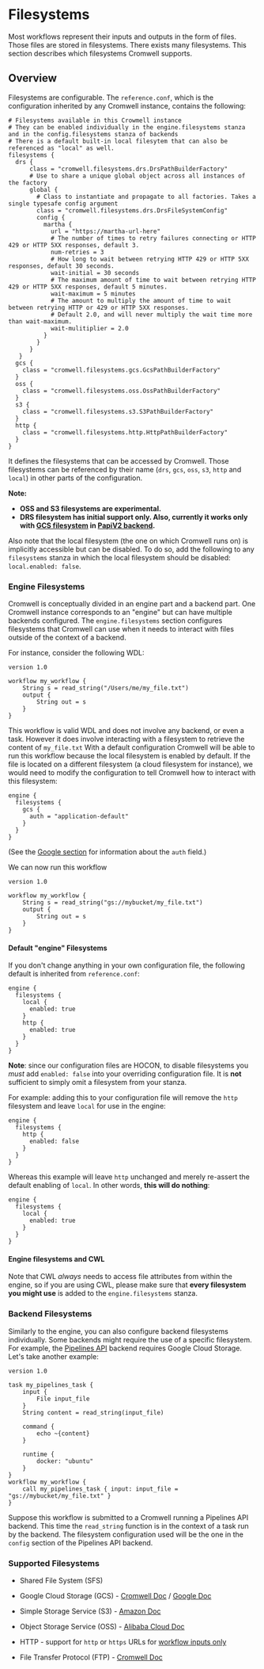 # Filesystems

Most workflows represent their inputs and outputs in the form of files. Those files are stored in filesystems. There exists many filesystems. This section describes which filesystems Cromwell supports.

## Overview

Filesystems are configurable. The `reference.conf`, which is the configuration inherited by any Cromwell instance, contains the following:

```hocon
# Filesystems available in this Crowmell instance
# They can be enabled individually in the engine.filesystems stanza and in the config.filesystems stanza of backends
# There is a default built-in local filesytem that can also be referenced as "local" as well.
filesystems {
  drs {
      class = "cromwell.filesystems.drs.DrsPathBuilderFactory"
      # Use to share a unique global object across all instances of the factory
      global {
        # Class to instantiate and propagate to all factories. Takes a single typesafe config argument
        class = "cromwell.filesystems.drs.DrsFileSystemConfig"
        config {
          martha {
            url = "https://martha-url-here"
            # The number of times to retry failures connecting or HTTP 429 or HTTP 5XX responses, default 3.
            num-retries = 3
            # How long to wait between retrying HTTP 429 or HTTP 5XX responses, default 30 seconds.
            wait-initial = 30 seconds
            # The maximum amount of time to wait between retrying HTTP 429 or HTTP 5XX responses, default 5 minutes.
            wait-maximum = 5 minutes
            # The amount to multiply the amount of time to wait between retrying HTTP or 429 or HTTP 5XX responses.
            # Default 2.0, and will never multiply the wait time more than wait-maximum.
            wait-mulitiplier = 2.0
          }
        }
      }
   }
  gcs {
    class = "cromwell.filesystems.gcs.GcsPathBuilderFactory"
  }
  oss {
    class = "cromwell.filesystems.oss.OssPathBuilderFactory"
  }
  s3 {
    class = "cromwell.filesystems.s3.S3PathBuilderFactory"
  }
  http {
    class = "cromwell.filesystems.http.HttpPathBuilderFactory"
  }
}
```

It defines the filesystems that can be accessed by Cromwell.
Those filesystems can be referenced by their name (`drs`, `gcs`, `oss`, `s3`, `http` and `local`) in other parts of the configuration.

**Note:**
- **OSS and S3 filesystems are experimental.** 
- **DRS filesystem has initial support only. Also, currently it works only with [GCS filesystem](../GoogleCloudStorage) in [PapiV2 backend](http://cromwell.readthedocs.io/en/develop/backends/Google).**


Also note that the local filesystem (the one on which Cromwell runs on) is implicitly accessible but can be disabled. 
To do so, add the following to any `filesystems` stanza in which the local filesystem should be disabled: `local.enabled: false`.

### Engine Filesystems

Cromwell is conceptually divided in an engine part and a backend part. One Cromwell instance corresponds to an "engine" but can have multiple backends configured.
The `engine.filesystems` section configures filesystems that Cromwell can use when it needs to interact with files outside of the context of a backend.

For instance, consider the following WDL:

```wdl
version 1.0

workflow my_workflow {
    String s = read_string("/Users/me/my_file.txt")
    output {
        String out = s
    }
}
```

This workflow is valid WDL and does not involve any backend, or even a task. However it does involve interacting with a filesystem to retrieve the content of `my_file.txt`
With a default configuration Cromwell will be able to run this workflow because the local filesystem is enabled by default.
If the file is located on a different filesystem (a cloud filesystem for instance), we would need to modify the configuration to tell Cromwell how to interact with this filesystem:

```hocon
engine {
  filesystems {
    gcs {
      auth = "application-default"
    }
  }
}
```

(See the [Google section](../backends/Google.md) for information about the `auth` field.)

We can now run this workflow

```wdl
version 1.0

workflow my_workflow {
    String s = read_string("gs://mybucket/my_file.txt")
    output {
        String out = s
    }
}
```

#### Default "engine" Filesystems

If you don't change anything in your own configuration file, the following default is inherited from `reference.conf`:
```
engine {
  filesystems {
    local {
      enabled: true
    }
    http {
      enabled: true
    }
  }
}
```

**Note**: since our configuration files are HOCON, to disable filesystems you *must* add `enabled: false` into your 
overriding configuration file. It is **not** sufficient to simply omit a filesystem from your stanza. 

For example: adding this to your configuration file will remove the `http` filesystem and leave `local` for use in the 
engine:
```
engine {
  filesystems {
    http {
      enabled: false
    }
  }
}
```

Whereas this example will leave `http` unchanged and merely re-assert the default enabling of `local`. In other
words, **this will do nothing**:
```
engine {
  filesystems {
    local {
      enabled: true
    }
  }
}
```

#### Engine filesystems and CWL

Note that CWL *always* needs to access file attributes from within the engine, so if you are using CWL, please make sure
that **every filesystem you might use** is added to the `engine.filesystems` stanza.

### Backend Filesystems

Similarly to the engine, you can also configure backend filesystems individually. Some backends might require the use of a specific filesystem.
For example, the [Pipelines API](../tutorials/PipelinesApi101.md) backend requires Google Cloud Storage.
Let's take another example:

```wdl
version 1.0

task my_pipelines_task {
    input {
        File input_file
    }
    String content = read_string(input_file)
    
    command {
        echo ~{content}
    }
    
    runtime {
        docker: "ubuntu"
    }
}
workflow my_workflow {
    call my_pipelines_task { input: input_file = "gs://mybucket/my_file.txt" }
}
```

Suppose this workflow is submitted to a Cromwell running a Pipelines API backend. This time the `read_string` function is in the context of a task run by the backend.
The filesystem configuration used will be the one in the `config` section of the Pipelines API backend.

### Supported Filesystems

-  Shared File System (SFS)

-  Google Cloud Storage (GCS) - [Cromwell Doc](GoogleCloudStorage.md) / [Google Doc](https://cloud.google.com/storage/)

-  Simple Storage Service (S3) - [Amazon Doc](https://aws.amazon.com/documentation/s3/)

-  Object Storage Service (OSS) - [Alibaba Cloud Doc](https://www.alibabacloud.com/product/oss)

-  HTTP - support for `http` or `https` URLs for [workflow inputs only](http://cromwell.readthedocs.io/en/develop/filesystems/HTTP)

- File Transfer Protocol (FTP) - [Cromwell Doc](FileTransferProtocol.md)
